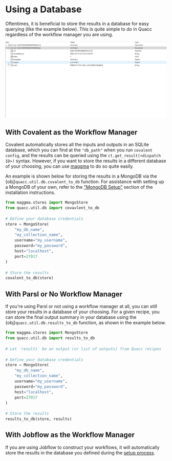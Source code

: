 # Using a Database

Oftentimes, it is beneficial to store the results in a database for easy querying (like the example below). This is quite simple to do in Quacc regardless of the workflow manager you are using.

![Mongo example](../../_static/user/schema.gif)

## With Covalent as the Workflow Manager

Covalent automatically stores all the inputs and outputs in an SQLite database, which you can find at the `"db_path"` when you run `covalent config`, and the results can be queried using the `ct.get_result(<dispatch ID>)` syntax. However, if you want to store the results in a different database of your choosing, you can use [maggma](https://github.com/materialsproject/maggma) to do so quite easily.

An example is shown below for storing the results in a MongoDB via the {obj}`quacc.util.db.covalent_to_db` function. For assistance with setting up a MongoDB of your own, refer to the ["MongoDB Setup"](../../install/advanced/config_db.md) section of the installation instructions.

```python
from maggma.stores import MongoStore
from quacc.util.db import covavlent_to_db

# Define your database credentials
store = MongoStore(
    "my_db_name",
    "my_collection_name",
    username="my_username",
    password="my_password",
    host="localhost",
    port=27017
)

# Store the results
covalent_to_db(store)
```

## With Parsl or No Workflow Manager

If you're using Parsl or not using a workflow manager at all, you can still store your results in a database of your choosing. For a given recipe, you can store the final output summary in your database using the {obj}`quacc.util.db.results_to_db` function, as shown in the example below.

```python
from maggma.stores import MongoStore
from quacc.util.db import results_to_db

# Let `results` be an output (or list of outputs) from Quacc recipes

# Define your database credentials
store = MongoStore(
    "my_db_name",
    "my_collection_name",
    username="my_username",
    password="my_password",
    host="localhost",
    port=27017
)

# Store the results
results_to_db(store, results)
```

## With Jobflow as the Workflow Manager

If you are using Jobflow to construct your workflows, it will automatically store the results in the database you defined during the [setup process](../../install/advanced/jobflow.md).
